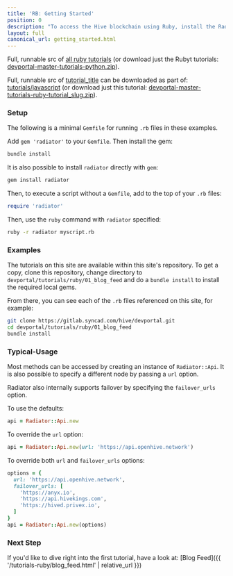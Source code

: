 ```yaml
---
title: 'RB: Getting Started'
position: 0
description: "To access the Hive blockchain using Ruby, install the Radiator gem: [https://github.com/inertia186/radiator](https://github.com/inertia186/radiator).  Full documentation on Radiator api methods are hosted on [rubydoc.info](https://www.rubydoc.info/gems/radiator)."
layout: full
canonical_url: getting_started.html
---
```

Full, runnable src of [all ruby tutorials](https://gitlab.syncad.com/hive/devportal/-/tree/master/tutorials/ruby) (or download just the Rubyt tutorials: [devportal-master-tutorials-python.zip](https://gitlab.syncad.com/hive/devportal/-/archive/master/devportal-master-tutorials-ruby.zip?path=tutorials/ruby)).

Full, runnable src of [tutorial_title](https://gitlab.syncad.com/hive/devportal/-/tree/master/tutorials/ruby/tutorial_slug) can be downloaded as part of: [tutorials/javascript](https://gitlab.syncad.com/hive/devportal/-/tree/master/tutorials/ruby) (or download just this tutorial: [devportal-master-tutorials-ruby-tutorial_slug.zip](https://gitlab.syncad.com/hive/devportal/-/archive/master/devportal-master.zip?path=tutorials/ruby/tutorial_slug)).

### Setup

The following is a minimal `Gemfile` for running `.rb` files in these examples.

Add `gem 'radiator'` to your `Gemfile`.  Then install the gem:

```bash
bundle install
```

It is also possible to install `radiator` directly with `gem`:

```bash
gem install radiator
```

Then, to execute a script without a `Gemfile`, add to the top of your `.rb` files:

```ruby
require 'radiator'
```

Then, use the `ruby` command with `radiator` specified:

```bash
ruby -r radiator myscript.rb
```

### Examples

The tutorials on this site are available within this site's repository.  To get a copy, clone this repository, change directory to `devportal/tutorials/ruby/01_blog_feed` and do a `bundle install` to install the required local gems.

From there, you can see each of the `.rb` files referenced on this site, for example:

```bash
git clone https://gitlab.syncad.com/hive/devportal.git
cd devportal/tutorials/ruby/01_blog_feed
bundle install
```

### Typical-Usage

Most methods can be accessed by creating an instance of `Radiator::Api`.  It is also possible to specify a different node by passing a `url` option.

Radiator also internally supports failover by specifying the `failover_urls` option.

To use the defaults:

```ruby
api = Radiator::Api.new
```

To override the `url` option:

```ruby
api = Radiator::Api.new(url: 'https://api.openhive.network')
```

To override both `url` and `failover_urls` options:

```ruby
options = {
  url: 'https://api.openhive.network',
  failover_urls: [
    'https://anyx.io',
    'https://api.hivekings.com',
    'https://hived.privex.io',
  ]
}
api = Radiator::Api.new(options)
```

### Next Step

If you'd like to dive right into the first tutorial, have a look at: [Blog Feed]({{ '/tutorials-ruby/blog_feed.html' | relative_url }})
